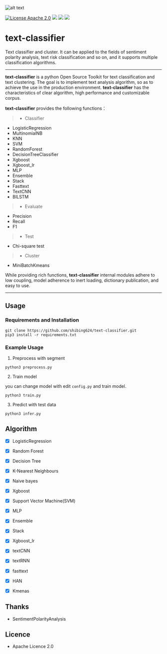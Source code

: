 ![alt text](docs/logo.svg)


[![License Apache 2.0](https://img.shields.io/badge/license-Apache%202.0-blue.svg)](./LICENSE) ![](https://img.shields.io/badge/Language-Python-blue.svg) ![](https://img.shields.io/badge/Python-3.X-red.svg) ![](https://img.shields.io/badge/Python-2.X-red.svg)

# text-classifier
Text classifier and cluster. It can be applied to the fields of sentiment polarity analysis, text risk classification and so on, and it supports multiple classification algorithms.

-----


**text-classifier** is a python Open Source Toolkit for text classification and text clustering. The goal is to implement text analysis algorithm, so as to achieve the use in the production environment. **text-classifier** has the characteristics of clear algorithm, high performance and customizable corpus.

**text-classifier** provides the following functions：
> * Classifier
  * LogisticRegression
  * MultinomialNB
  * KNN
  * SVM
  * RandomForest
  * DecisionTreeClassifier
  * Xgboost
  * Xgboost_lr
  * MLP
  * Ensemble
  * Stack
  * Fasttext
  * TextCNN
  * BILSTM

> * Evaluate
  * Precision
  * Recall
  * F1
  
> * Test
  * Chi-square test
  
> * Cluster
  * MiniBatchKmeans

While providing rich functions, **text-classifier** internal modules adhere to low coupling, model adherence to inert loading, dictionary publication, and easy to use.

------

## Usage
### Requirements and Installation
```
git clone https://github.com/shibing624/text-classifier.git
pip3 install -r requirements.txt
```

### Example Usage

1. Preprocess with segment
```
python3 preprocess.py
```

2. Train model

you can change model with edit `config.py` and train model.
```
python3 train.py
```

3. Predict with test data
```
python3 infer.py
```


## Algorithm
  - [x] LogisticRegression
  - [x] Random Forest
  - [x] Decision Tree
  - [x] K-Nearest Neighbours
  - [x] Naive bayes
  - [x] Xgboost
  - [x] Support Vector Machine(SVM)
  - [x] MLP
  - [x] Ensemble
  - [x] Stack
  - [x] Xgboost_lr
  - [x] textCNN
  - [x] textRNN
  - [x] fasttext
  - [x] HAN
  - [x] Kmenas


## Thanks
  - SentimentPolarityAnalysis

## Licence
  - Apache Licence 2.0
